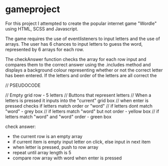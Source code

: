 # gameproject

For this project I attempted to create the popular internet game "Wordle" using
HTML, SCSS and Javascript.

The game requires the use of eventlisteners to input letters and the use of arrays.
The user has 6 chances to input letters to guess the word, represented by 6 arrays for each row.

The checkAnswer function checks the array for each row input and compares them 
to the correct answer using the .includes method and displays a background colour representing whether or not the correct letter has been entered.
If the letters and order of the letters are all correct the 


// PSEUDOCODE


// Empty grid row - 5 letters
// Buttons that represent letters
// When a letters is pressed it inputs into the "current" grid box
// when enter is pressed checks if letters match order or "word"
// if letters dont match "word" - grey box
// if letters match "word" but not order - yellow box
// if letters match "word" and "word" order - green box


check answer:
- the current row is an empty array 
- if current item is empty input letter on click, else input in next item
- when letter is pressed, push to row array
- repeat until array length is 5
- compare row array with word when enter is pressed